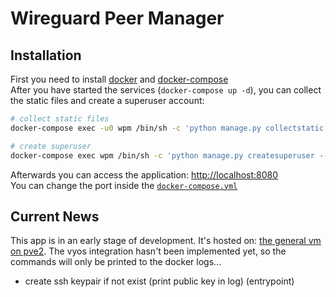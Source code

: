 # Wireguard Peer Manager

## Installation
First you need to install [docker](https://docs.docker.com/engine/install/) 
and [docker-compose](https://docs.docker.com/compose/install/)  
After you have started the services (`docker-compose up -d`), 
you can collect the static files and create a superuser account:  
```bash
# collect static files
docker-compose exec -u0 wpm /bin/sh -c 'python manage.py collectstatic --no-input'

# create superuser
docker-compose exec wpm /bin/sh -c 'python manage.py createsuperuser --username=admin --email=admin@example.de'
```

Afterwards you can access the application: [http://localhost:8080](http://localhost:8080)  
You can change the port inside the [`docker-compose.yml`](./docker-compose.yml#L29)


## Current News
This app is in an early stage of development. It's hosted on: [the general vm on pve2](https://wpm.general.pve2.secshell.net).
The vyos integration hasn't been implemented yet, so the commands will only be printed to the docker logs...


* create ssh keypair if not exist (print public key in log) (entrypoint)
